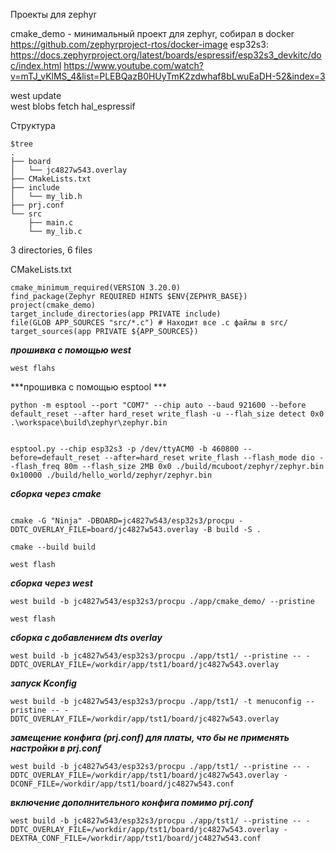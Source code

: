 Проекты для zephyr


cmake_demo - минимальный проект для zephyr, собирал в docker https://github.com/zephyrproject-rtos/docker-image
esp32s3: https://docs.zephyrproject.org/latest/boards/espressif/esp32s3_devkitc/doc/index.html
https://www.youtube.com/watch?v=mTJ_vKlMS_4&list=PLEBQazB0HUyTmK2zdwhaf8bLwuEaDH-52&index=3 


west update  
west blobs fetch hal_espressif

Структура 
```
$tree
.
├── board
│   └── jc4827w543.overlay
├── CMakeLists.txt
├── include
│   └── my_lib.h
├── prj.conf
└── src
    ├── main.c
    └── my_lib.c
```
3 directories, 6 files

CMakeLists.txt 
```
cmake_minimum_required(VERSION 3.20.0)
find_package(Zephyr REQUIRED HINTS $ENV{ZEPHYR_BASE})
project(cmake_demo)
target_include_directories(app PRIVATE include)
file(GLOB APP_SOURCES "src/*.c") # Находит все .c файлы в src/
target_sources(app PRIVATE ${APP_SOURCES})
```

***прошивка с помощью west***
```
west flahs
```

***прошивка с помощью esptool ***
```
python -m esptool --port "COM7" --chip auto --baud 921600 --before default_reset --after hard_reset write_flash -u --flah_size detect 0x0 .\workspace\build\zephyr\zephyr.bin


esptool.py --chip esp32s3 -p /dev/ttyACM0 -b 460800 --before=default_reset --after=hard_reset write_flash --flash_mode dio --flash_freq 80m --flash_size 2MB 0x0 ./build/mcuboot/zephyr/zephyr.bin 0x10000 ./build/hello_world/zephyr/zephyr.bin
```


***сборка через cmake***
```

cmake -G "Ninja" -DBOARD=jc4827w543/esp32s3/procpu -DDTC_OVERLAY_FILE=board/jc4827w543.overlay -B build -S .

cmake --build build 

west flash 
```
***сборка через west*** 
```
west build -b jc4827w543/esp32s3/procpu ./app/cmake_demo/ --pristine

west flash 
```
***cборка с добавлением dts overlay***
```
west build -b jc4827w543/esp32s3/procpu ./app/tst1/ --pristine -- -DDTC_OVERLAY_FILE=/workdir/app/tst1/board/jc4827w543.overlay 

```
***запуск Kconfig***
```
west build -b jc4827w543/esp32s3/procpu ./app/tst1/ -t menuconfig --pristine -- -DDTC_OVERLAY_FILE=/workdir/app/tst1/board/jc4827w543.overlay 
```
***замещение конфига (prj.conf) для платы, что бы не применять настройки в prj.conf***
```
west build -b jc4827w543/esp32s3/procpu ./app/tst1/ --pristine -- -DDTC_OVERLAY_FILE=/workdir/app/tst1/board/jc4827w543.overlay -DCONF_FILE=/workdir/app/tst1/board/jc4827w543.conf
```
***включение дополнительного конфига помимо prj.conf***
```
west build -b jc4827w543/esp32s3/procpu ./app/tst1/ --pristine -- -DDTC_OVERLAY_FILE=/workdir/app/tst1/board/jc4827w543.overlay -DEXTRA_CONF_FILE=/workdir/app/tst1/board/jc4827w543.conf
```
